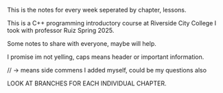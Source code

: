 This is the notes for every week seperated by chapter, lessons. 


This is a C++ programming introductory course at Riverside City College I took with professor Ruiz Spring 2025.


Some notes to share with everyone, maybe will help. 

I promise im not yelling, caps means header or important information. 

 // -> means side commens I added myself, could be my questions also

LOOK AT BRANCHES FOR EACH INDIVIDUAL CHAPTER. 

